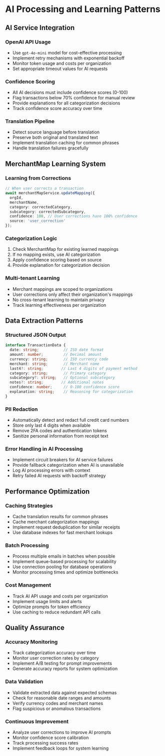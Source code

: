 # AI Processing and Learning Patterns

## AI Service Integration

### OpenAI API Usage
- Use `gpt-4o-mini` model for cost-effective processing
- Implement retry mechanisms with exponential backoff
- Monitor token usage and costs per organization
- Set appropriate timeout values for AI requests

### Confidence Scoring
- All AI decisions must include confidence scores (0-100)
- Flag transactions below 70% confidence for manual review
- Provide explanations for all categorization decisions
- Track confidence score accuracy over time

### Translation Pipeline
- Detect source language before translation
- Preserve both original and translated text
- Implement translation caching for common phrases
- Handle translation failures gracefully

## MerchantMap Learning System

### Learning from Corrections
```typescript
// When user corrects a transaction
await merchantMapService.updateMapping({
  orgId,
  merchantName,
  category: correctedCategory,
  subcategory: correctedSubcategory,
  confidence: 100, // User corrections have 100% confidence
  source: 'user_correction'
});
```

### Categorization Logic
1. Check MerchantMap for existing learned mappings
2. If no mapping exists, use AI categorization
3. Apply confidence scoring based on source
4. Provide explanation for categorization decision

### Multi-tenant Learning
- Merchant mappings are scoped to organizations
- User corrections only affect their organization's mappings
- No cross-tenant learning to maintain privacy
- Track learning effectiveness per organization

## Data Extraction Patterns

### Structured JSON Output
```typescript
interface TransactionData {
  date: string;           // ISO date format
  amount: number;         // Decimal amount
  currency: string;       // ISO currency code
  merchant: string;       // Merchant name
  last4?: string;        // Last 4 digits of payment method
  category: string;       // Primary category
  subcategory?: string;   // Optional subcategory
  notes?: string;        // Additional notes
  confidence: number;     // 0-100 confidence score
  explanation: string;    // Reasoning for categorization
}
```

### PII Redaction
- Automatically detect and redact full credit card numbers
- Store only last 4 digits when available
- Remove 2FA codes and authentication tokens
- Sanitize personal information from receipt text

### Error Handling in AI Processing
- Implement circuit breakers for AI service failures
- Provide fallback categorization when AI is unavailable
- Log AI processing errors with context
- Retry failed AI requests with backoff strategy

## Performance Optimization

### Caching Strategies
- Cache translation results for common phrases
- Cache merchant categorization mappings
- Implement request deduplication for similar receipts
- Use database indexes for fast merchant lookups

### Batch Processing
- Process multiple emails in batches when possible
- Implement queue-based processing for scalability
- Use connection pooling for database operations
- Monitor processing times and optimize bottlenecks

### Cost Management
- Track AI API usage and costs per organization
- Implement usage limits and alerts
- Optimize prompts for token efficiency
- Use caching to reduce redundant API calls

## Quality Assurance

### Accuracy Monitoring
- Track categorization accuracy over time
- Monitor user correction rates by category
- Implement A/B testing for prompt improvements
- Generate accuracy reports for system optimization

### Data Validation
- Validate extracted data against expected schemas
- Check for reasonable date ranges and amounts
- Verify currency codes and merchant names
- Flag suspicious or anomalous transactions

### Continuous Improvement
- Analyze user corrections to improve AI prompts
- Monitor confidence score calibration
- Track processing success rates
- Implement feedback loops for system learning